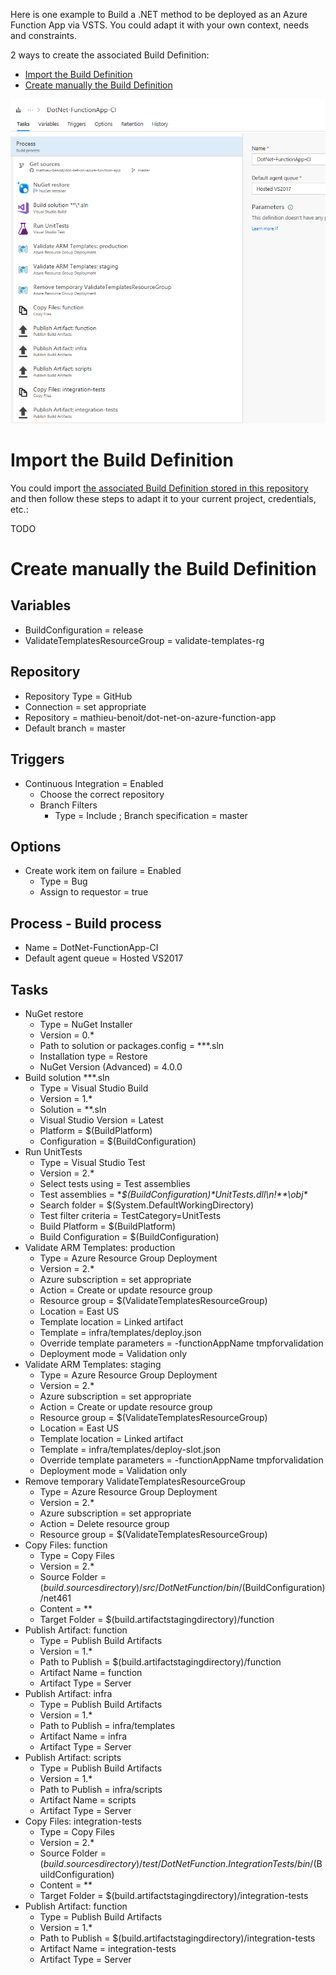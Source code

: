 Here is one example to Build a .NET method to be deployed as an Azure Function App via VSTS. You could adapt it with your own context, needs and constraints.

2 ways to create the associated Build Definition:

- [Import the Build Definition](#import-the-build-definition)
- [Create manually the Build Definition](#create-manually-the-build-definition)

![Build Overview](/docs/imgs/DotNet-FunctionApp-CI.PNG)

# Import the Build Definition

You could import [the associated Build Definition stored in this repository](/vsts/DotNet-FunctionApp-CI.json) and then follow these steps to adapt it to your current project, credentials, etc.:

TODO

# Create manually the Build Definition

## Variables

- BuildConfiguration = release
- ValidateTemplatesResourceGroup = validate-templates-rg

## Repository

- Repository Type = GitHub
- Connection = set appropriate
- Repository = mathieu-benoit/dot-net-on-azure-function-app
- Default branch = master

## Triggers

- Continuous Integration = Enabled
  - Choose the correct repository
  - Branch Filters
    - Type = Include ; Branch specification = master

## Options

- Create work item on failure = Enabled
  - Type = Bug
  - Assign to requestor = true

## Process - Build process

- Name = DotNet-FunctionApp-CI
- Default agent queue = Hosted VS2017

## Tasks 

- NuGet restore
  - Type = NuGet Installer
  - Version = 0.*
  - Path to solution or packages.config = **\*.sln
  - Installation type = Restore
  - NuGet Version (Advanced) = 4.0.0
- Build solution **\*.sln
  - Type = Visual Studio Build
  - Version = 1.*
  - Solution = **\.sln
  - Visual Studio Version = Latest
  - Platform = $(BuildPlatform)
  - Configuration = $(BuildConfiguration)
- Run UnitTests
  - Type = Visual Studio Test
  - Version = 2.*
  - Select tests using = Test assemblies
  - Test assemblies = \**\$(BuildConfiguration)\*UnitTests.dll\n!**\obj\**
  - Search folder = $(System.DefaultWorkingDirectory)
  - Test filter criteria = TestCategory=UnitTests
  - Build Platform = $(BuildPlatform)
  - Build Configuration = $(BuildConfiguration)
- Validate ARM Templates: production
  - Type = Azure Resource Group Deployment
  - Version = 2.*
  - Azure subscription = set appropriate
  - Action = Create or update resource group
  - Resource group = $(ValidateTemplatesResourceGroup)
  - Location = East US
  - Template location = Linked artifact
  - Template = infra/templates/deploy.json
  - Override template parameters = -functionAppName tmpforvalidation
  - Deployment mode = Validation only
- Validate ARM Templates: staging
  - Type = Azure Resource Group Deployment
  - Version = 2.*
  - Azure subscription = set appropriate
  - Action = Create or update resource group
  - Resource group = $(ValidateTemplatesResourceGroup)
  - Location = East US
  - Template location = Linked artifact
  - Template = infra/templates/deploy-slot.json
  - Override template parameters = -functionAppName tmpforvalidation
  - Deployment mode = Validation only
- Remove temporary ValidateTemplatesResourceGroup
  - Type = Azure Resource Group Deployment
  - Version = 2.*
  - Azure subscription = set appropriate
  - Action = Delete resource group
  - Resource group = $(ValidateTemplatesResourceGroup)
- Copy Files: function
  - Type = Copy Files
  - Version = 2.*
  - Source Folder = $(build.sourcesdirectory)/src/DotNetFunction/bin/$(BuildConfiguration)/net461
  - Content = **
  - Target Folder = $(build.artifactstagingdirectory)/function
- Publish Artifact: function
  - Type = Publish Build Artifacts
  - Version = 1.*
  - Path to Publish = $(build.artifactstagingdirectory)/function
  - Artifact Name = function
  - Artifact Type = Server
- Publish Artifact: infra
  - Type = Publish Build Artifacts
  - Version = 1.*
  - Path to Publish = infra/templates
  - Artifact Name = infra
  - Artifact Type = Server
- Publish Artifact: scripts
  - Type = Publish Build Artifacts
  - Version = 1.*
  - Path to Publish = infra/scripts
  - Artifact Name = scripts
  - Artifact Type = Server
- Copy Files: integration-tests
  - Type = Copy Files
  - Version = 2.*
  - Source Folder = $(build.sourcesdirectory)/test/DotNetFunction.IntegrationTests/bin/$(BuildConfiguration)
  - Content = **
  - Target Folder = $(build.artifactstagingdirectory)/integration-tests
- Publish Artifact: function
  - Type = Publish Build Artifacts
  - Version = 1.*
  - Path to Publish = $(build.artifactstagingdirectory)/integration-tests
  - Artifact Name = integration-tests
  - Artifact Type = Server